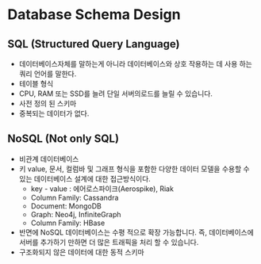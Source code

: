 # Database Schema Design

## SQL (Structured Query Language)

* 데이터베이스자체를 말하는게 아니라 데이터베이스와 상호 작용하는 데 사용 하는 쿼리 언어를 말한다.
* 테이블 형식
* CPU, RAM 또는 SSD를 늘려 단일 서버의로드를 늘릴 수 있습니다.
* 사전 정의 된 스키마
* 중복되는 데이터가 없다.



## NoSQL (Not only SQL)

* 비관계 데이터베이스
* 키 value, 문서, 컬럼바 및 그래프 형식을 포함한 다양한 데이터 모델을 수용할 수 있는 데이터베이스 설계에 대한 접근방식이다.
  * key - value : 에어로스파이크(Aerospike), Riak
  * Column Family: Cassandra
  * Document: MongoDB
  * Graph: Neo4j, InfiniteGraph
  * Column Family: HBase
* 반면에 NoSQL 데이터베이스는 수평 적으로 확장 가능합니다. 즉, 데이터베이스에 서버를 추가하기 만하면 더 많은 트래픽을 처리 할 수 있습니다.
*  구조화되지 않은 데이터에 대한 동적 스키마

